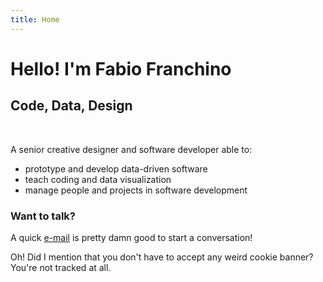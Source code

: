 ```yaml
---
title: Home
---
```


# Hello! I'm Fabio Franchino

## Code, Data, Design

<br />

A senior <span class="s">creative designer</span> and <span class="s">software developer</span> able to:



- prototype and develop <span class="s" data-type="underline">data-driven</span> software
- teach <span class="s" data-type="underline">coding</span> and <span class="s" data-type="underline">data visualization</span>
- manage <span class="s" data-type="underline">people</span> and <span class="s" data-type="underline">projects</span> in software development


<Stats></Stats>


### Want to talk?

A quick <span class="s" data-type="underline" data-color="#333">[e-mail](mailto:fabio.franchino@gmail.com)</span> is pretty damn good to start a conversation!

Oh! Did I mention that you don't have to accept any weird cookie banner?
<br />You're <span class="s" data-type="underline" data-color="#333">not tracked</span> at all.